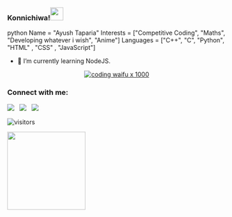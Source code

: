 ### Konnichiwa!<img src="https://c.tenor.com/Ch4VFEjuI7IAAAAC/anime-boy.gif" width="30px">


python
Name =  "Ayush Taparia"
Interests = ["Competitive Coding", "Maths", "Developing whatever i wish", "Anime"]
Languages = ["C++", "C", "Python", "HTML" , "CSS" , "JavaScript"]


- 🌱 I’m currently learning NodeJS.

<div align=center>
  
[![coding waifu x 1000](./giffile.gif)](https://github.com/VishalChoubey1019)
</div>


### Connect with me:
<div align=left>

<a href="https://www.linkedin.com/in/ayush-taparia-9156b2200/" alt="Ayush Taparia | LinkedIn"><img src="https://img.icons8.com/fluent/48/000000/linkedin.png" ></a> &nbsp;
<a href="https://twitter.com/home" alt="@BluefaceTantal1 twitter"><img src="https://img.icons8.com/color/48/000000/twitter--v1.png" ></a> &nbsp;
<a href="https://www.instagram.com/vishal.choubey.106/ " alt="vishal.choubey.106 | Instagram"><img src="https://img.icons8.com/fluent/48/000000/instagram-new.png" ></a> &nbsp;
</div>

   

![visitors](https://visitor-badge.glitch.me/badge?page_id={AyushTaparia}.{github.com/AyushTaparia})

<img height="180em" src="https://github-readme-stats.vercel.app/api?username=AyushTaparia&show_icons=true&hide_border=true&&count_private=true&include_all_commits=true" />
<!--
*VishalChoubey1019/VishalChoubey1019* is a ✨ special ✨ repository because its `README.md` (this file) appears on your GitHub profile.
